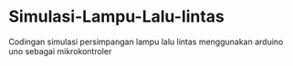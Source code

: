 # Simulasi-Lampu-Lalu-lintas
Codingan simulasi persimpangan lampu lalu lintas menggunakan arduino uno sebagai mikrokontroler 
